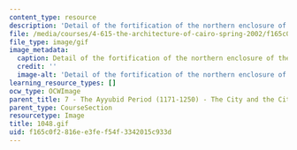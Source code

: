 ```yaml
---
content_type: resource
description: 'Detail of the fortification of the northern enclosure of the citadel. '
file: /media/courses/4-615-the-architecture-of-cairo-spring-2002/f165c0f2816ee3fef54f3342015c933d_1048.gif
file_type: image/gif
image_metadata:
  caption: Detail of the fortification of the northern enclosure of the citadel.
  credit: ''
  image-alt: 'Detail of the fortification of the northern enclosure of the citadel. '
learning_resource_types: []
ocw_type: OCWImage
parent_title: 7 - The Ayyubid Period (1171-1250) - The City and the Citadel
parent_type: CourseSection
resourcetype: Image
title: 1048.gif
uid: f165c0f2-816e-e3fe-f54f-3342015c933d
---
```

